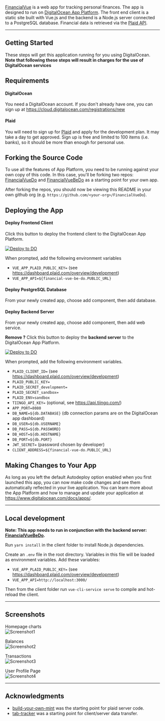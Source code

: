 [FinancialVue](https://github.com/blairun/FinancialVueDo) is a web app for tracking personal finances. The app is designed to run on [DigitalOcean App Platform](https://www.digitalocean.com/products/app-platform/). The front end client is a static site built with Vue.js and the backend is a Node.js server connected to a PostgreSQL database. Financial data is retrieved via the [Plaid API](https://plaid.com/).

---
## Getting Started

These steps will get this application running for you using DigitalOcean. **Note that following these steps will result in charges for the use of DigitalOcean services**


## Requirements

#### DigitalOcean
You need a DigitalOcean account. If you don't already have one, you can sign up at https://cloud.digitalocean.com/registrations/new

#### Plaid
You will need to sign up for [Plaid](https://plaid.com/) and apply for the development plan. It may take a day to get approved. Sign up is free and limited to 100 items (i.e. banks), so it should be more than enough for personal use.

## Forking the Source Code

To use all the features of App Platform, you need to be running against your own copy of this code. In this case, you'll be forking two repos: [FinancialVueDo](https://github.com/blairun/FinancialVueDo) and [FinancialVueBeDo](https://github.com/blairun/FinancialVueBeDo) as a starting point for your own app.

After forking the repos, you should now be viewing this README in your own github org (e.g. `https://github.com/<your-org>/FinancialVueDo`).

## Deploying the App

#### Deploy Frontend Client

Click this button to deploy the frontend client to the DigitalOcean App Platform.

 [![Deploy to DO](https://mp-assets1.sfo2.digitaloceanspaces.com/deploy-to-do/do-btn-blue.svg)](https://cloud.digitalocean.com/apps/new?repo=https://github.com/blairun/FinancialVueDo/tree/main)

When prompted, add the following environment variables

- `VUE_APP_PLAID_PUBLIC_KEY=` (see https://dashboard.plaid.com/overview/development)
- `VUE_APP_API=${financial-vue-be-do.PUBLIC_URL}`

#### Deploy PostgreSQL Database

From your newly created app, choose add component, then add database.
 
#### Deploy Backend Server

From your newly created app, choose add component, then add web service.

**Remove ?**
Click this button to deploy the **backend server** to the DigitalOcean App Platform.

 [![Deploy to DO](https://mp-assets1.sfo2.digitaloceanspaces.com/deploy-to-do/do-btn-blue.svg)](https://cloud.digitalocean.com/apps/new?repo=https://github.com/blairun/FinancialVueBeDo/tree/main)

When prompted, add the following environment variables. 

- `PLAID_CLIENT_ID=` (see https://dashboard.plaid.com/overview/development)
- `PLAID_PUBLIC_KEY=`
- `PLAID_SECRET_development=`
- `PLAID_SECRET_sandbox=`
- `PLAID_ENV=sandbox`
- `TIINGO_API_KEY=` (optional, see https://api.tiingo.com/)
- `APP_PORT=8080`
- `DB_NAME=${db.DATABASE}` (db connection params are on the DigitalOcean app dashboard)
- `DB_USER=${db.USERNAME}`
- `DB_PASS=${db.PASSWORD}`
- `DB_HOST=${db.HOSTNAME}`
- `DB_PORT=${db.PORT}`
- `JWT_SECRET=` (password chosen by developer)
- `CLIENT_ADDRESS=${financial-vue-do.PUBLIC_URL}`


## Making Changes to Your App

As long as you left the default Autodeploy option enabled when you first launched this app, you can now make code changes and see them automatically reflected in your live application. You can learn more about the App Platform and how to manage and update your application at https://www.digitalocean.com/docs/apps/.

---

## Local development

**Note: This app needs to run in conjunction with the backend server: [FinancialVueBeDo](https://github.com/blairun/FinancialVueBeDo).**

Run `yarn install` in the client folder to install Node.js dependencies.

Create an `.env` file in the root directory. Variables in this file will be loaded as environment variables. Add these variables:

- `VUE_APP_PLAID_PUBLIC_KEY=` (see https://dashboard.plaid.com/overview/development)
- `VUE_APP_API=http://localhost:3000/`

Then from the client folder run `vue-cli-service serve` to compile and hot-reload the client.

---

## Screenshots

Homepage charts<br>
![Screenshot1](https://raw.githubusercontent.com/blairun/FinancialVueDo/main/public/FinancialVue%20-%20Home.png)

Balances<br>
![Screenshot2](https://raw.githubusercontent.com/blairun/FinancialVueDo/main/public/FinancialVue%20-%20Balances.png)

Transactions<br>
![Screenshot3](https://raw.githubusercontent.com/blairun/FinancialVueDo/main/public/FinancialVue%20-%20Transactions.png)

User Profile Page<br>
![Screenshot4](https://raw.githubusercontent.com/blairun/FinancialVueDo/main/public/FinancialVue%20-%20User%20Profile.png)

---
## Acknowledgments

- [build-your-own-mint](https://github.com/yyx990803/build-your-own-mint) was the starting point for plaid server code.
- [tab-tracker](https://github.com/codyseibert/tab-tracker) was a starting point for client/server data transfer.
